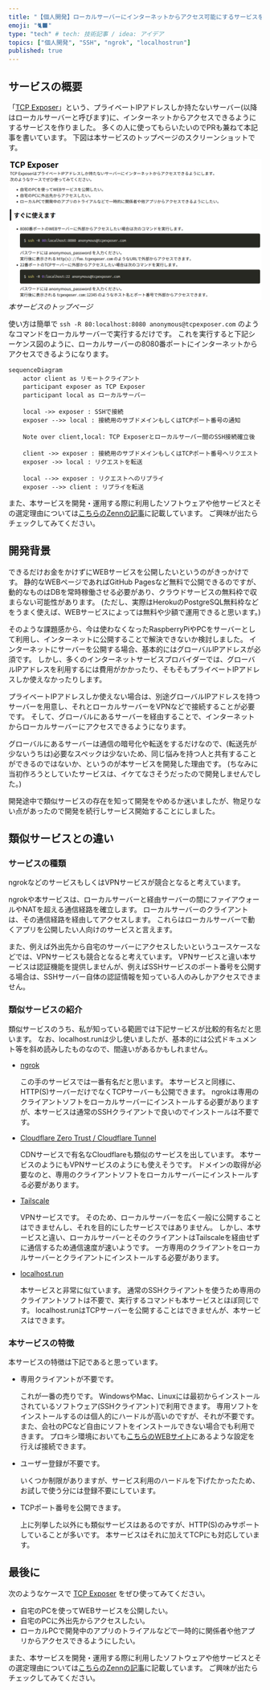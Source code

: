 ```yaml
---
title: "【個人開発】ローカルサーバーにインターネットからアクセス可能にするサービスを作ったので使ってほしい"
emoji: "🐈‍⬛"
type: "tech" # tech: 技術記事 / idea: アイデア
topics: ["個人開発", "SSH", "ngrok", "localhostrun"]
published: true
---
```


## サービスの概要

「[TCP Exposer](https://www.tcpexposer.com/)」という、プライベートIPアドレスしか持たないサーバー(以降はローカルサーバーと呼びます)に、インターネットからアクセスできるようにするサービスを作りました。
多くの人に使ってもらいたいのでPRも兼ねて本記事を書いています。
下図は本サービスのトップページのスクリーンショットです。

![トップページ](/images/tcpexposer-intoroduction/tcpexposer_top.png)
*本サービスのトップページ*

使い方は簡単で ```ssh -R 80:localhost:8080 anonymous@tcpexposer.com``` のようなコマンドをローカルサーバーで実行するだけです。
これを実行すると下記シーケンス図のように、ローカルサーバーの8080番ポートにインターネットからアクセスできるようになります。

```mermaid
sequenceDiagram
    actor client as リモートクライアント
    participant exposer as TCP Exposer
    participant local as ローカルサーバー

    local ->> exposer : SSHで接続
    exposer -->> local : 接続用のサブドメインもしくはTCPポート番号の通知

    Note over client,local: TCP Exposerとローカルサーバー間のSSH接続確立後

    client ->> exposer : 接続用のサブドメインもしくはTCPポート番号へリクエスト
    exposer ->> local : リクエストを転送

    local -->> exposer : リクエストへのリプライ
    exposer -->> client : リプライを転送
```

また、本サービスを開発・運用する際に利用したソフトウェアや他サービスとその選定理由については[こちらのZennの記事](https://zenn.dev/teasy/articles/tcpexposer-tech)に記載しています。
ご興味が出たらチェックしてみてください。


<!-- ###################################################################### -->


## 開発背景

できるだけお金をかけずにWEBサービスを公開したいというのがきっかけです。
静的なWEBページであればGitHub Pagesなど無料で公開できるのですが、動的なものはDBを常時稼働させる必要があり、クラウドサービスの無料枠で収まらない可能性があります。
(ただし、実際はHerokuのPostgreSQL無料枠などをうまく使えば、WEBサービスによっては無料や少額で運用できると思います。)

そのような課題感から、今は使わなくなったRaspberryPiやPCをサーバーとして利用し、インターネットに公開することで解決できないか検討しました。
インターネットにサーバーを公開する場合、基本的にはグローバルIPアドレスが必須です。
しかし、多くのインターネットサービスプロバイダーでは、グローバルIPアドレスを利用するには費用がかかったり、そもそもプライベートIPアドレスしか使えなかったりします。

プライベートIPアドレスしか使えない場合は、別途グローバルIPアドレスを持つサーバーを用意し、それとローカルサーバーをVPNなどで接続することが必要です。
そして、グローバルにあるサーバーを経由することで、インターネットからローカルサーバーにアクセスできるようになります。

グローバルにあるサーバーは通信の暗号化や転送をするだけなので、(転送先が少ないうちは)必要なスペックは少ないため、同じ悩みを持つ人と共有することができるのではないか、というのが本サービスを開発した理由です。
(ちなみに当初作ろうとしていたサービスは、イケてなさそうだったので開発しませんでした。)

開発途中で類似サービスの存在を知って開発をやめるか迷いましたが、物足りない点があったので開発を続行しサービス開始することにしました。


<!-- ###################################################################### -->


## 類似サービスとの違い

### サービスの種類

ngrokなどのサービスもしくはVPNサービスが競合となると考えています。

ngrokや本サービスは、ローカルサーバーと経由サーバーの間にファイアウォールやNATを超える通信経路を確立します。
ローカルサーバーのクライアントは、その通信経路を経由してアクセスします。
これらはローカルサーバーで動くアプリを公開したい人向けのサービスと言えます。

また、例えば外出先から自宅のサーバーにアクセスしたいというユースケースなどでは、VPNサービスも競合となると考えています。
VPNサービスと違い本サービスは認証機能を提供しませんが、例えばSSHサービスのポート番号を公開する場合は、SSHサーバー自体の認証情報を知っている人のみしかアクセスできません。


### 類似サービスの紹介

類似サービスのうち、私が知っている範囲では下記サービスが比較的有名だと思います。
なお、localhost.runは少し使いましたが、基本的には公式ドキュメント等を斜め読みしたものなので、間違いがあるかもしれません。

- [ngrok](https://ngrok.com/)

    この手のサービスでは一番有名だと思います。
    本サービスと同様に、HTTP(S)サーバーだけでなくTCPサーバーも公開できます。
    ngrokは専用のクライアントソフトをローカルサーバーにインストールする必要がありますが、本サービスは通常のSSHクライアントで良いのでインストールは不要です。

- [Cloudflare Zero Trust / Cloudflare Tunnel](https://developers.cloudflare.com/cloudflare-one/connections/connect-apps/)

    CDNサービスで有名なCloudflareも類似のサービスを出しています。
    本サービスのようにもVPNサービスのようにも使えそうです。
    ドメインの取得が必要なのと、専用のクライアントソフトをローカルサーバーにインストールする必要があります。

- [Tailscale](https://tailscale.com/)

    VPNサービスです。
    そのため、ローカルサーバーを広く一般に公開することはできませんし、それを目的にしたサービスではありません。
    しかし、本サービスと違い、ローカルサーバーとそのクライアントはTailscaleを経由せずに通信するため通信速度が速いようです。
    一方専用のクライアントをローカルサーバーとクライアントにインストールする必要があります。

- [localhost.run](https://localhost.run/)

    本サービスと非常に似ています。
    通常のSSHクライアントを使うため専用のクライアントソフトは不要で、実行するコマンドも本サービスとほぼ同じです。
    localhost.runはTCPサーバーを公開することはできませんが、本サービスはできます。


### 本サービスの特徴

本サービスの特徴は下記であると思っています。

- 専用クライアントが不要です。

    これが一番の売りです。
    WindowsやMac、Linuxには最初からインストールされているソフトウェア(SSHクライアント)で利用できます。
    専用ソフトをインストールするのは個人的にハードルが高いのですが、それが不要です。
    また、会社のPCなど自由にソフトをインストールできない場合でも利用できます。
    プロキシ環境においても[こちらのWEBサイト](https://qiita.com/u-koji/items/c23c06ef594e34655666)にあるような設定を行えば接続できます。

- ユーザー登録が不要です。

    いくつか制限がありますが、サービス利用のハードルを下げたかったため、お試しで使う分には登録不要にしています。

- TCPポート番号を公開できます。

    上に列挙した以外にも類似サービスはあるのですが、HTTP(S)のみサポートしていることが多いです。
    本サービスはそれに加えてTCPにも対応しています。


<!-- ###################################################################### -->


## 最後に

次のようなケースで [TCP Exposer](https://www.tcpexposer.com/) をぜひ使ってみてください。

- 自宅のPCを使ってWEBサービスを公開したい。
- 自宅のPCに外出先からアクセスしたい。
- ローカルPCで開発中のアプリのトライアルなどで一時的に関係者や他アプリからアクセスできるようにしたい。

また、本サービスを開発・運用する際に利用したソフトウェアや他サービスとその選定理由については[こちらのZennの記事](https://zenn.dev/teasy/articles/tcpexposer-tech)に記載しています。
ご興味が出たらチェックしてみてください。
